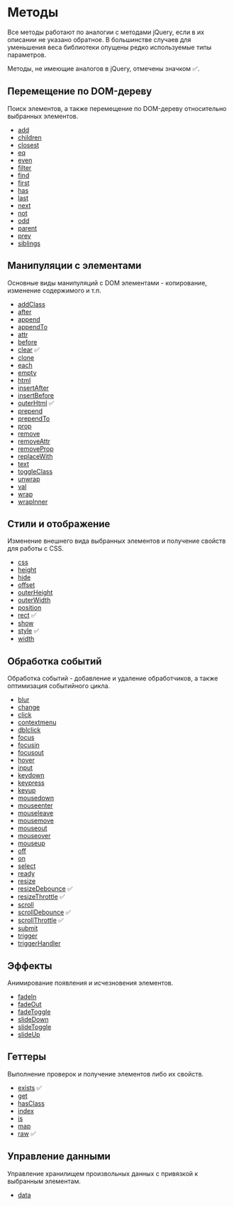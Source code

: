 # Методы

Все методы работают по аналогии с методами jQuery, если в их описании не указано обратное. В большинстве случаев для
уменьшения веса библиотеки опущены редко используемые типы параметров.

Методы, не имеющие аналогов в jQuery, отмечены значком :white_check_mark:.

<a name="traversing"></a>

## Перемещение по DOM-дереву

Поиск элементов, а также перемещение по DOM-дереву относительно выбранных элементов.

- [add](https://github.com/digikid/dom-element/blob/main/docs/ru/TRAVERSING.md#add)
- [children](https://github.com/digikid/dom-element/blob/main/docs/ru/TRAVERSING.md#children)
- [closest](https://github.com/digikid/dom-element/blob/main/docs/ru/TRAVERSING.md#closest)
- [eq](https://github.com/digikid/dom-element/blob/main/docs/ru/TRAVERSING.md#eq)
- [even](https://github.com/digikid/dom-element/blob/main/docs/ru/TRAVERSING.md#even)
- [filter](https://github.com/digikid/dom-element/blob/main/docs/ru/TRAVERSING.md#filter)
- [find](https://github.com/digikid/dom-element/blob/main/docs/ru/TRAVERSING.md#find)
- [first](https://github.com/digikid/dom-element/blob/main/docs/ru/TRAVERSING.md#first)
- [has](https://github.com/digikid/dom-element/blob/main/docs/ru/TRAVERSING.md#has)
- [last](https://github.com/digikid/dom-element/blob/main/docs/ru/TRAVERSING.md#last)
- [next](https://github.com/digikid/dom-element/blob/main/docs/ru/TRAVERSING.md#next)
- [not](https://github.com/digikid/dom-element/blob/main/docs/ru/TRAVERSING.md#not)
- [odd](https://github.com/digikid/dom-element/blob/main/docs/ru/TRAVERSING.md#odd)
- [parent](https://github.com/digikid/dom-element/blob/main/docs/ru/TRAVERSING.md#parent)
- [prev](https://github.com/digikid/dom-element/blob/main/docs/ru/TRAVERSING.md#prev)
- [siblings](https://github.com/digikid/dom-element/blob/main/docs/ru/TRAVERSING.md#siblings)

<a name="manipulation"></a>

## Манипуляции с элементами

Основные виды манипуляций с DOM элементами - копирование, изменение содержимого и т.п.

- [addClass](https://github.com/digikid/dom-element/blob/main/docs/ru/MANIPULATION.md#addClass)
- [after](https://github.com/digikid/dom-element/blob/main/docs/ru/MANIPULATION.md#after)
- [append](https://github.com/digikid/dom-element/blob/main/docs/ru/MANIPULATION.md#append)
- [appendTo](https://github.com/digikid/dom-element/blob/main/docs/ru/MANIPULATION.md#appendTo)
- [attr](https://github.com/digikid/dom-element/blob/main/docs/ru/MANIPULATION.md#attr)
- [before](https://github.com/digikid/dom-element/blob/main/docs/ru/MANIPULATION.md#before)
- [clear](https://github.com/digikid/dom-element/blob/main/docs/ru/MANIPULATION.md#clear) :white_check_mark:
- [clone](https://github.com/digikid/dom-element/blob/main/docs/ru/MANIPULATION.md#clone)
- [each](https://github.com/digikid/dom-element/blob/main/docs/ru/MANIPULATION.md#each)
- [empty](https://github.com/digikid/dom-element/blob/main/docs/ru/MANIPULATION.md#empty)
- [html](https://github.com/digikid/dom-element/blob/main/docs/ru/MANIPULATION.md#html)
- [insertAfter](https://github.com/digikid/dom-element/blob/main/docs/ru/MANIPULATION.md#insertAfter)
- [insertBefore](https://github.com/digikid/dom-element/blob/main/docs/ru/MANIPULATION.md#insertBefore)
- [outerHtml](https://github.com/digikid/dom-element/blob/main/docs/ru/MANIPULATION.md#outerHtml) :white_check_mark:
- [prepend](https://github.com/digikid/dom-element/blob/main/docs/ru/MANIPULATION.md#prepend)
- [prependTo](https://github.com/digikid/dom-element/blob/main/docs/ru/MANIPULATION.md#prependTo)
- [prop](https://github.com/digikid/dom-element/blob/main/docs/ru/MANIPULATION.md#prop)
- [remove](https://github.com/digikid/dom-element/blob/main/docs/ru/MANIPULATION.md#remove)
- [removeAttr](https://github.com/digikid/dom-element/blob/main/docs/ru/MANIPULATION.md#removeAttr)
- [removeProp](https://github.com/digikid/dom-element/blob/main/docs/ru/MANIPULATION.md#removeProp)
- [replaceWith](https://github.com/digikid/dom-element/blob/main/docs/ru/MANIPULATION.md#replaceWith)
- [text](https://github.com/digikid/dom-element/blob/main/docs/ru/MANIPULATION.md#text)
- [toggleClass](https://github.com/digikid/dom-element/blob/main/docs/ru/MANIPULATION.md#toggleClass)
- [unwrap](https://github.com/digikid/dom-element/blob/main/docs/ru/MANIPULATION.md#unwrap)
- [val](https://github.com/digikid/dom-element/blob/main/docs/ru/MANIPULATION.md#val)
- [wrap](https://github.com/digikid/dom-element/blob/main/docs/ru/MANIPULATION.md#wrap)
- [wrapInner](https://github.com/digikid/dom-element/blob/main/docs/ru/MANIPULATION.md#wrapInner)

<a name="css"></a>

## Стили и отображение

Изменение внешнего вида выбранных элементов и получение свойств для работы с CSS.

- [css](https://github.com/digikid/dom-element/blob/main/docs/ru/CSS.md#css)
- [height](https://github.com/digikid/dom-element/blob/main/docs/ru/CSS.md#height)
- [hide](https://github.com/digikid/dom-element/blob/main/docs/ru/CSS.md#hide)
- [offset](https://github.com/digikid/dom-element/blob/main/docs/ru/CSS.md#offset)
- [outerHeight](https://github.com/digikid/dom-element/blob/main/docs/ru/CSS.md#outerHeight)
- [outerWidth](https://github.com/digikid/dom-element/blob/main/docs/ru/CSS.md#outerWidth)
- [position](https://github.com/digikid/dom-element/blob/main/docs/ru/CSS.md#position)
- [rect](https://github.com/digikid/dom-element/blob/main/docs/ru/CSS.md#rect) :white_check_mark:
- [show](https://github.com/digikid/dom-element/blob/main/docs/ru/CSS.md#show)
- [style](https://github.com/digikid/dom-element/blob/main/docs/ru/CSS.md#style) :white_check_mark:
- [width](https://github.com/digikid/dom-element/blob/main/docs/ru/CSS.md#width)

<a name="events"></a>

## Обработка событий

Обработка событий - добавление и удаление обработчиков, а также оптимизация событийного цикла.

- [blur](https://github.com/digikid/dom-element/blob/main/docs/ru/EVENTS.md#event)
- [change](https://github.com/digikid/dom-element/blob/main/docs/ru/EVENTS.md#event)
- [click](https://github.com/digikid/dom-element/blob/main/docs/ru/EVENTS.md#event)
- [contextmenu](https://github.com/digikid/dom-element/blob/main/docs/ru/EVENTS.md#event)
- [dblclick](https://github.com/digikid/dom-element/blob/main/docs/ru/EVENTS.md#event)
- [focus](https://github.com/digikid/dom-element/blob/main/docs/ru/EVENTS.md#event)
- [focusin](https://github.com/digikid/dom-element/blob/main/docs/ru/EVENTS.md#event)
- [focusout](https://github.com/digikid/dom-element/blob/main/docs/ru/EVENTS.md#event)
- [hover](https://github.com/digikid/dom-element/blob/main/docs/ru/EVENTS.md#event)
- [input](https://github.com/digikid/dom-element/blob/main/docs/ru/EVENTS.md#event)
- [keydown](https://github.com/digikid/dom-element/blob/main/docs/ru/EVENTS.md#event)
- [keypress](https://github.com/digikid/dom-element/blob/main/docs/ru/EVENTS.md#event)
- [keyup](https://github.com/digikid/dom-element/blob/main/docs/ru/EVENTS.md#event)
- [mousedown](https://github.com/digikid/dom-element/blob/main/docs/ru/EVENTS.md#event)
- [mouseenter](https://github.com/digikid/dom-element/blob/main/docs/ru/EVENTS.md#event)
- [mouseleave](https://github.com/digikid/dom-element/blob/main/docs/ru/EVENTS.md#event)
- [mousemove](https://github.com/digikid/dom-element/blob/main/docs/ru/EVENTS.md#event)
- [mouseout](https://github.com/digikid/dom-element/blob/main/docs/ru/EVENTS.md#event)
- [mouseover](https://github.com/digikid/dom-element/blob/main/docs/ru/EVENTS.md#event)
- [mouseup](https://github.com/digikid/dom-element/blob/main/docs/ru/EVENTS.md#event)
- [off](https://github.com/digikid/dom-element/blob/main/docs/ru/EVENTS.md#off)
- [on](https://github.com/digikid/dom-element/blob/main/docs/ru/EVENTS.md#on)
- [select](https://github.com/digikid/dom-element/blob/main/docs/ru/EVENTS.md#event)
- [ready](https://github.com/digikid/dom-element/blob/main/docs/ru/EVENTS.md#ready)
- [resize](https://github.com/digikid/dom-element/blob/main/docs/ru/EVENTS.md#event)
- [resizeDebounce](https://github.com/digikid/dom-element/blob/main/docs/ru/EVENTS.md#debounce) :white_check_mark:
- [resizeThrottle](https://github.com/digikid/dom-element/blob/main/docs/ru/EVENTS.md#throttle) :white_check_mark:
- [scroll](https://github.com/digikid/dom-element/blob/main/docs/ru/EVENTS.md#event)
- [scrollDebounce](https://github.com/digikid/dom-element/blob/main/docs/ru/EVENTS.md#debounce) :white_check_mark:
- [scrollThrottle](https://github.com/digikid/dom-element/blob/main/docs/ru/EVENTS.md#throttle) :white_check_mark:
- [submit](https://github.com/digikid/dom-element/blob/main/docs/ru/EVENTS.md#event)
- [trigger](https://github.com/digikid/dom-element/blob/main/docs/ru/EVENTS.md#trigger)
- [triggerHandler](https://github.com/digikid/dom-element/blob/main/docs/ru/EVENTS.md#triggerHandler)

<a name="effects"></a>

## Эффекты

Анимирование появления и исчезновения элементов.

- [fadeIn](https://github.com/digikid/dom-element/blob/main/docs/ru/EFFECTS.md#fadeIn)
- [fadeOut](https://github.com/digikid/dom-element/blob/main/docs/ru/EFFECTS.md#fadeOut)
- [fadeToggle](https://github.com/digikid/dom-element/blob/main/docs/ru/EFFECTS.md#fadeToggle)
- [slideDown](https://github.com/digikid/dom-element/blob/main/docs/ru/EFFECTS.md#slideDown)
- [slideToggle](https://github.com/digikid/dom-element/blob/main/docs/ru/EFFECTS.md#slideToggle)
- [slideUp](https://github.com/digikid/dom-element/blob/main/docs/ru/EFFECTS.md#slideUp)

<a name="getters"></a>

## Геттеры

Выполнение проверок и получение элементов либо их свойств.

- [exists](https://github.com/digikid/dom-element/blob/main/docs/ru/GETTERS.md#exists) :white_check_mark:
- [get](https://github.com/digikid/dom-element/blob/main/docs/ru/GETTERS.md#get)
- [hasClass](https://github.com/digikid/dom-element/blob/main/docs/ru/GETTERS.md#hasClass)
- [index](https://github.com/digikid/dom-element/blob/main/docs/ru/GETTERS.md#index)
- [is](https://github.com/digikid/dom-element/blob/main/docs/ru/GETTERS.md#is)
- [map](https://github.com/digikid/dom-element/blob/main/docs/ru/GETTERS.md#map)
- [raw](https://github.com/digikid/dom-element/blob/main/docs/ru/GETTERS.md#raw) :white_check_mark:

<a name="data"></a>

## Управление данными

Управление хранилищем произвольных данных с привязкой к выбранным элементам.

- [data](https://github.com/digikid/dom-element/blob/main/docs/ru/DATA.md#data)

